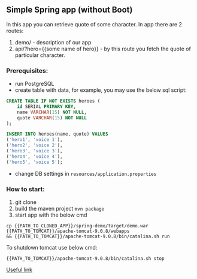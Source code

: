 ## Simple Spring app (without Boot)
In this app you can retrieve quote of some character.
In app there are 2 routes:
1) demo/ - description of our app
2) api/?hero={{some name of hero}} - by this route you fetch the quote of particular character.

### Prerequisites:
- run PostgreSQL
- create table with data, for example, you may use the below sql script:
```sql
CREATE TABLE IF NOT EXISTS heroes (
	id SERIAL PRIMARY KEY,
	name VARCHAR(15) NOT NULL,
	quote VARCHAR(15) NOT NULL
);

INSERT INTO heroes(name, quote) VALUES
('hero1', 'voice 1'),
('hero2', 'voice 2'),
('hero3', 'voice 3'),
('hero4', 'voice 4'),
('hero5', 'voice 5');
```
- change DB settings in `resources/application.properties`


### How to start:
1) git clone
2) build the maven project ```mvn package```
3) start app with the below cmd
```
cp {{PATH_TO_CLONED_APP}}/spring-demo/target/demo.war {{PATH_TO_TOMCAT}}/apache-tomcat-9.0.8/webapps 
&& {{PATH_TO_TOMCAT}}/apache-tomcat-9.0.8/bin/catalina.sh run 
```
             
To shutdown tomcat use below cmd:
```
{{PATH_TO_TOMCAT}}/apache-tomcat-9.0.8/bin/catalina.sh stop
```

[Useful link](http://www.mkyong.com/spring-mvc/spring-3-mvc-and-json-example/#!parentId=1044132)